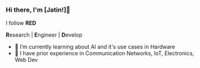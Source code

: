 ### Hi there, I'm [Jatin!]👋
I follow <b>RED</b>

<b>R</b>esearch | <b>E</b>ngineer | <b>D</b>evelop


* 🔭 I’m currently learning about AI and it's use cases in Hardware
* 🌱 I have prior experience in Communication Networks, IoT, Electronics, Web Dev

<!---
jatinkumarverma/jatinkumarverma is a ✨ special ✨ repository because its `README.md` (this file) appears on your GitHub profile.
You can click the Preview link to take a look at your changes.
--->
